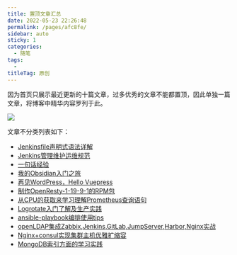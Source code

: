 ```yaml
---
title: 置顶文章汇总
date: 2022-05-23 22:26:48
permalink: /pages/afc8fe/
sidebar: auto
sticky: 1
categories:
  - 随笔
tags:
  -
titleTag: 原创
---
```


因为首页只展示最近更新的十篇文章，过多优秀的文章不能都置顶，因此单独一篇文章，将博客中精华内容罗列于此。

![](http://t.eryajf.net/imgs/2022/05/5b4cb4f9b98669f7.jpeg)

文章不分类列表如下：

- [Jenkinsfile声明式语法详解](https://wiki.eryajf.net/pages/3298.html)
- [Jenkins管理维护运维规范](https://wiki.eryajf.net/pages/ef3aa8/)
- [一句话经验](https://wiki.eryajf.net/pages/d7bc9f/)
- [我的Obsidian入门之旅](https://wiki.eryajf.net/pages/6ed7fe/)
- [再见WordPress，Hello Vuepress](https://wiki.eryajf.net/pages/5be3f4)
- [制作OpenResty-1-19-9-1的RPM包](https://wiki.eryajf.net/pages/296104/)
- [从CPU的获取来学习理解Prometheus查询语句](https://wiki.eryajf.net/pages/3814.html)
- [Logrotate入门了解及生产实践](https://wiki.eryajf.net/pages/4721.html)
- [ansible-playbook编排使用tips](https://wiki.eryajf.net/pages/5173.html)
- [openLDAP集成Zabbix,Jenkins,GitLab,JumpServer,Harbor,Nginx实战](https://wiki.eryajf.net/pages/3416.html)
- [Nginx+consul实现集群主机优雅扩缩容](https://wiki.eryajf.net/pages/d1ef5c/)
- [MongoDB索引方面的学习实践](https://wiki.eryajf.net/pages/1c445e/)

